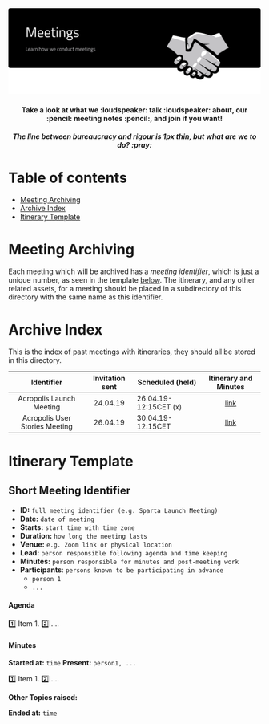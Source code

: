 <img src="meetings-cover.svg"/>

<div align="center">
  <h4>Take a look at what we :loudspeaker: talk :loudspeaker: about, our :pencil: meeting notes :pencil:, and join if you want! </h4>
</div>
<div align="center">
  <h5>The line between bureaucracy and rigour is 1px thin, but what are we to do? :pray:</h5>
</div>

# Table of contents

- [Meeting Archiving](#meeting-archiving)
- [Archive Index](#archive-index)
- [Itinerary Template](#itinerary-template)

# Meeting Archiving

Each meeting which will be archived has a _meeting identifier_, which is just a unique number, as seen in the template [below](#meeting-itinerary-archive-index). The itinerary, and any other related assets, for a meeting should be placed in a subdirectory of this directory with the same name as this identifier.

# Archive Index

This is the index of past meetings with itineraries, they should all be stored in this directory.

| Identifier                           | Invitation sent  | Scheduled   (held)    | Itinerary and Minutes                              |
| :----------------------------------: | :---------------:|-----------------------| :------------------------------------------------: |
| Acropolis Launch Meeting             | 24.04.19         | 26.04.19-12:15CET (x) | [link](../meetings/acropolis#launch-meeting)       |
| Acropolis User Stories Meeting       | 26.04.19         | 30.04.19-12:15CET     | [link](../meetings/acropolis#user-stories-meeting) |


# Itinerary Template

## Short Meeting Identifier

- **ID:** `full meeting identifier (e.g. Sparta Launch Meeting)`
- **Date:** `date of meeting`
- **Starts:** `start time with time zone`
- **Duration:** `how long the meeting lasts`
- **Venue:** `e.g. Zoom link or physical location`
- **Lead:** `person responsible following agenda and time keeping`
- **Minutes:** `person responsible for minutes and post-meeting work`
- **Participants**: `persons known to be participating in advance`
  - `person 1`
  - `...`
#### Agenda

:one: Item 1.
:two: ....

#### Minutes
**Started at:** `time`
**Present:** `person1, ...`

:one: Item 1.
:two: ....

**Other Topics raised:**

**Ended at:** `time`
